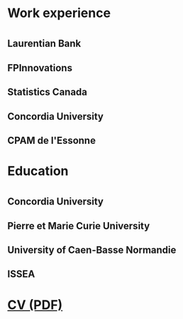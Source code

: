<h1> 
  Work experience
<h1>
   <h2>
    Laurentian Bank
  <h2>
  <h2>
    FPInnovations
  <h2>
  <h2>
    Statistics Canada
  <h2>
   <h2>
    Concordia University
  <h2>
   <h2>
    CPAM de l'Essonne
  <h2>
    
<h1> 
  Education
<h1>
  <h2>
    Concordia University
  <h2>
  <h2>
    Pierre et Marie Curie University
  <h2>
  <h2>
    University of Caen-Basse Normandie
  <h2>
  <h2>
    ISSEA
  <h2>
  
<h1> 
  <a href="https://github.com/Djimdou/djimdou.github.io/blob/master/Resume-Magloire-LOUDEGUI-DJIMDOU.pdf" target="_blank">CV (PDF)</a>
<h1>
